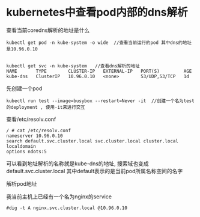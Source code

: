 # kubernetes中查看pod内部的dns解析

查看当前coredns解析的地址是什么

```
kubectl get pod -n kube-system -o wide  //查看当前运行的pod 其中dns的地址是10.96.0.10


kubectl get svc -n kube-system   //查看dns解析的地址  
NAME       TYPE        CLUSTER-IP   EXTERNAL-IP   PORT(S)         AGE
kube-dns   ClusterIP   10.96.0.10   <none>        53/UDP,53/TCP   1d
```



先创建一个pod

```
kubectl run test --image=busybox --restart=Never -it  //创建一个名为test的deployment , 使用-it来进行交互
```

查看/etc/resolv.conf

```
/ # cat /etc/resolv.conf 
nameserver 10.96.0.10
search default.svc.cluster.local svc.cluster.local cluster.local localdomain
options ndots:5
```

可以看到地址解析的名称就是kube-dns的地址, 搜索域也变成default.svc.cluster.local  其中default表示的是当前pod所属名称空间的名字

解析pod地址

我当前主机上已经有一个名为nginx的service

```
#dig -t A nginx.svc.cluster.local @10.96.0.10
```



